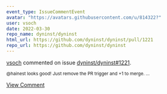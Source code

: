 ```yaml
---
event_type: IssueCommentEvent
avatar: "https://avatars.githubusercontent.com/u/814322?"
user: vsoch
date: 2022-03-30
repo_name: dyninst/dyninst
html_url: https://github.com/dyninst/dyninst/pull/1221
repo_url: https://github.com/dyninst/dyninst
---
```


<a href='https://github.com/vsoch' target='_blank'>vsoch</a> commented on issue <a href='https://github.com/dyninst/dyninst/pull/1221' target='_blank'>dyninst/dyninst#1221</a>.

<small>@hainest looks good! Just remove the PR trigger and +1 to merge....</small>

<a href='https://github.com/dyninst/dyninst/pull/1221' target='_blank'>View Comment</a>